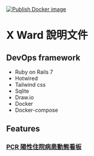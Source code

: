 [![Publish Docker image](https://github.com/losehrt/x_wards/actions/workflows/my_docker_test.yml/badge.svg)](https://github.com/losehrt/x_wards/actions/workflows/my_docker_test.yml)

# X Ward 說明文件

## DevOps framework

- Ruby on Rails 7
- Hotwired
- Tailwind css
- Sqlite
- Draw.io
- Docker
- Docker-compose

## Features

### [PCR 陽性住院病患動態看板](./docs/pcr.md)
